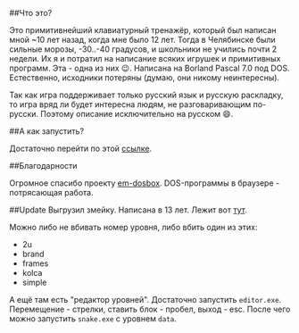 ##Что это?

Это примитивнейший клавиатурный тренажёр, который был написан мной ~10 лет назад, когда мне было 12 лет.
Тогда в Челябинске были сильные морозы, -30..-40 градусов, и школьники не учились почти 2 недели.
Их я и потратил на написание всяких игрушек и примитивных программ. Эта - одна из них :wink:. Написана на
Borland Pascal 7.0 под DOS. Естественно, исходники потеряны (думаю, они никому неинтересны).

Так как игра поддерживает только русский язык и русскую раскладку, то игра вряд ли будет интересна людям, не разговаривающим
по-русски. Поэтому описание исключительно на русском :smile:.

##А как запустить?

Достаточно перейти по этой [ссылке](http://furiousbean.github.io/keybd).

##Благодарности

Огромное спасибо проекту [em-dosbox](https://github.com/dreamlayers/em-dosbox). DOS-программы в браузере - 
потрясающая работа.

##Update
Выгрузил змейку. Написана в 13 лет. Лежит вот [тут](http://furiousbean.github.io/keybd/snake.html).

Можно либо не вбивать номер уровня, либо вбить один из этих:
- 2u
- brand
- frames
- kolca
- simple

А ещё там есть "редактор уровней". Достаточно запустить `editor.exe`. Перемещение - стрелки, ставить блок - пробел,
выход - esc. После чего можно запустить `snake.exe` с уровнем `data`.
